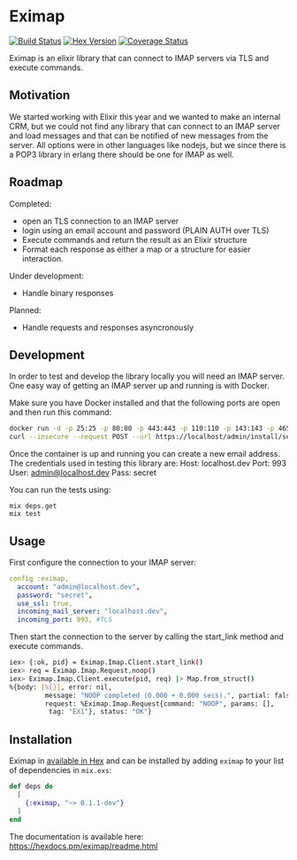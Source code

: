 # Eximap

[![Build Status](https://travis-ci.org/Around25/eximap.svg?branch=master)](https://travis-ci.org/Around25/eximap)
[![Hex Version](https://img.shields.io/hexpm/v/eximap.svg)](https://hex.pm/packages/eximap)
[![Coverage Status](https://coveralls.io/repos/github/Around25/eximap/badge.svg?branch=master)](https://coveralls.io/github/Around25/eximap?branch=master)

Eximap is an elixir library that can connect to IMAP servers via TLS and execute commands.

## Motivation

We started working with Elixir this year and we wanted to make an internal CRM, but we could not find any library
that can connect to an IMAP server and load messages and that can be notified of new messages from the server.
All options were in other languages like nodejs, but we since there is a POP3 library in erlang there should be one
for IMAP as well.

## Roadmap

Completed:
- open an TLS connection to an IMAP server
- login using an email account and password (PLAIN AUTH over TLS)
- Execute commands and return the result as an Elixir structure
- Format each response as either a map or a structure for easier interaction.

Under development:
- Handle binary responses

Planned:
- Handle requests and responses asyncronously

## Development

In order to test and develop the library locally you will need an IMAP server.
One easy way of getting an IMAP server up and running is with Docker.

Make sure you have Docker installed and that the following ports are open and then run this command:
```sh
docker run -d -p 25:25 -p 80:80 -p 443:443 -p 110:110 -p 143:143 -p 465:465 -p 587:587 -p 993:993 -p 995:995 -v /etc/localtime:/etc/localtime:ro -t analogic/poste.io
curl --insecure --request POST --url https://localhost/admin/install/server --form install[hostname]=127.0.0.1 --form install[superAdmin]=admin@127.0.0.1 --form install[superAdminPassword]=admin
```

Once the container is up and running you can create a new email address.
The credentials used in testing this library are:
Host: localhost.dev
Port: 993
User: admin@localhost.dev
Pass: secret

You can run the tests using:
```
mix deps.get
mix test
```

## Usage

First configure the connection to your IMAP server:

```yaml
config :eximap,
  account: "admin@localhost.dev",
  password: "secret",
  use_ssl: true,
  incoming_mail_server: "localhost.dev",
  incoming_port: 993, #TLS
```

Then start the connection to the server by calling the start_link method and execute commands.

```bash
iex> {:ok, pid} = Eximap.Imap.Client.start_link()
iex> req = Eximap.Imap.Request.noop()
iex> Eximap.Imap.Client.execute(pid, req) |> Map.from_struct()
%{body: [%{}], error: nil,
         message: "NOOP completed (0.000 + 0.000 secs).", partial: false,
         request: %Eximap.Imap.Request{command: "NOOP", params: [],
          tag: "EX1"}, status: "OK"}
```

## Installation

Eximap in [available in Hex](https://hex.pm/docs/publish) and can be installed
by adding `eximap` to your list of dependencies in `mix.exs`:

```elixir
def deps do
  [
    {:eximap, "~> 0.1.1-dev"}
  ]
end
```

The documentation is available here: https://hexdocs.pm/eximap/readme.html
